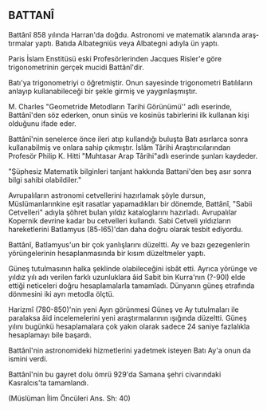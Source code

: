 ## BATTANÎ

Battânî 858 yılında Harran'da doğdu. Astronomi ve matematik alanında araş­tırmalar yaptı. Batıda Albategniüs veya Albategni adıyla ün yaptı.

Paris İslam Enstitüsü eski Profesörlerinden Jacques Risler'e göre trigonomet­rinin gerçek mucidi Battânî'dir.

Batı'ya trigonometriyi o öğretmiştir. Onun sayesinde trigonometri Batılıların anlayıp kullanabileceği bir şekle girmiş ve yaygınlaşmıştır.

M. Charles "Geometride Metodların Tarihi Görünümü'' adlı eserinde, Battânî'den söz ederken, onun sinüs ve kosinüs tabirlerini ilk kullanan kişi olduğunu ifade eder.

Battânî'nin senelerce önce ileri atıp kullandığı buluşta Batı asırlarca sonra kullanabilmiş ve onlara sahip çıkmıştır. İslâm Târihi Araştırıcılarından Profesör Philip K. Hitti "Muhtasar Arap Târihi"adlı eserinde şunları kaydeder.

"Şüphesiz Matematik bilginleri tanjant hakkında Battani'den beş asır sonra bilgi sahibi olabildiler."

Avrupalıların astronomi cetvellerini hazırlamak şöyle dursun, Müslümanlarınkine eşit rasatlar yapamadıkları bir dönemde, Battânî, "Sabii Cetvelleri" adıyla şöhret bulan yıldız kataloglarını hazırladı. Avrupalılar Kopernik devrine kadar bu cetvelleri kullandı. Sabi Cetveli yıldızların hareketlerini Batlamyus (85-l65)'dan daha doğru olarak tesbit ediyordu.

Battânî, Batlamyus'un bir çok yanlışlarını düzeltti. Ay ve bazı gezegenlerin yörüngelerinin hesaplanmasında bir kısım düzeltmeler yaptı.

Güneş tutulmasının halka şeklinde olabileceğini isbât etti. Ayrıca yörünge ve yıldız yılı adı verilen farklı uzunluklara âid Sabit bin Kurra'nın (?-90l) elde ettiği neticeleri doğru hesaplamalarla tamamladı. Dünyanın güneş etrafında dönmesini iki ayrı metodla ölçtü.

Harizmî (780-850)'nin yeni Ayın görünmesi Güneş ve Ay tutulmaları ile paralaksa âid incelemelerini yeni araştırmalarının ışığında düzeltti. Güneş yılını bu­günkü hesaplamalara çok yakın olarak sadece 24 saniye fazlalıkla hesaplamayı bile başardı.

Battânî'nin astronomideki hizmetlerini yadetmek isteyen Batı Ay'a onun da ismini verdi.

Battânî'nin bu gayret dolu ömrü 929'da Samana şehri civarındaki Kasralcıs'ta tamamlandı.

(Müslüman İlim Öncüleri Ans. Sh: 40)
